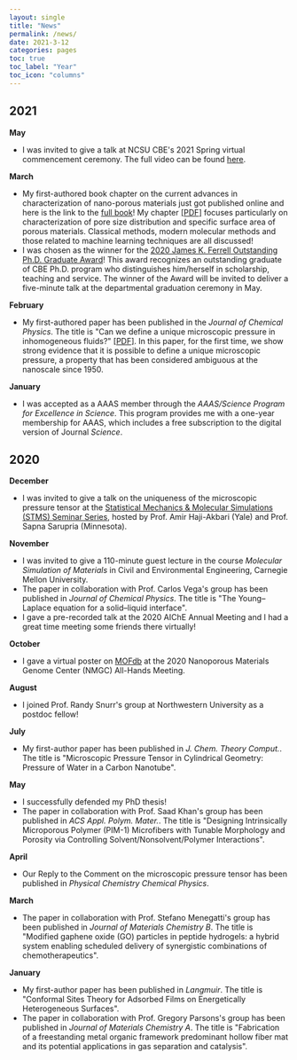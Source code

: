 ```yaml
---
layout: single
title: "News"
permalink: /news/
date: 2021-3-12
categories: pages
toc: true
toc_label: "Year"
toc_icon: "columns"
---
```

## 2021
**May**
- I was invited to give a talk at NCSU CBE's 2021 Spring virtual commencement ceremony. The full video can be found [here](https://www.youtube.com/watch?v=rq8V1pwWdTE).

**March**
- My first-authored book chapter on the current advances in characterization of nano-porous materials just got published online and here is the link to the [full book](https://link.springer.com/book/10.1007/978-3-030-65991-2)! My chapter [[PDF]](http://kaihangshi.github.io/assets/docs/book/PorousMaterials_Chap12_2021.pdf) focuses particularly on characterization of pore size distribution and specific surface area of porous materials. Classical methods, modern molecular methods and those related to machine learning techniques are all discussed! 
- I was chosen as the winner for the [2020 James K. Ferrell Outstanding Ph.D. Graduate Award](https://www.cbe.ncsu.edu/graduate/graduate-student-awards/)! This award recognizes an outstanding graduate of CBE Ph.D. program who distinguishes him/herself in scholarship, teaching and service. The winner of the Award will be invited to deliver a five-minute talk at the departmental graduation ceremony in May.  

**February**
- My first-authored paper has been published in the *Journal of Chemical Physics*. The title is "Can we define a unique microscopic pressure in inhomogeneous fluids?" [[PDF]](http://kaihangshi.github.io/assets/docs/paper/Shi_JCP_2021.pdf). In this paper, for the first time, we show strong evidence that it is possible to define a unique microscopic pressure, a property that has been considered ambiguous at the nanoscale since 1950.

**January**
- I was accepted as a AAAS member through the *AAAS/Science Program for Excellence in Science*. This program provides me with a one-year membership for AAAS, which includes a free subscription to the digital version of Journal *Science*.

## 2020
**December** 
- I was invited to give a talk on the uniqueness of the microscopic pressure tensor at the [Statistical Mechanics & Molecular Simulations (STMS) Seminar Series](https://sites.google.com/view/stms2021/schedule?authuser=0), hosted by Prof. Amir Haji-Akbari (Yale) and Prof. Sapna Sarupria (Minnesota).

**November**
- I was invited to give a 110-minute guest lecture in the course *Molecular Simulation of Materials* in Civil and Environmental Engineering, Carnegie Mellon University.
- The paper in collaboration with Prof. Carlos Vega's group has been published in *Journal of Chemical Physics*. The title is "The Young–Laplace equation for a solid–liquid interface".
- I gave a pre-recorded talk at the 2020 AIChE Annual Meeting and I had a great time meeting some friends there virtually!

**October**
- I gave a virtual poster on [MOFdb](https://mof.tech.northwestern.edu/) at the 2020 Nanoporous Materials Genome Center (NMGC) All-Hands Meeting.  

**August**
- I joined Prof. Randy Snurr's group at Northwestern University as a postdoc fellow!

**July**
- My first-author paper has been published in *J. Chem. Theory Comput.*. The title is "Microscopic Pressure Tensor in Cylindrical Geometry: Pressure of Water in a Carbon Nanotube".

**May**
- I successfully defended my PhD thesis! 
- The paper in collaboration with Prof. Saad Khan's group has been published in *ACS Appl. Polym. Mater.*. The title is "Designing Intrinsically Microporous Polymer (PIM-1) Microfibers with Tunable Morphology and Porosity via Controlling Solvent/Nonsolvent/Polymer Interactions".

**April**
- Our Reply to the Comment on the microscopic pressure tensor has been published in *Physical Chemistry Chemical Physics*. 

**March**
- The paper in collaboration with Prof. Stefano Menegatti's group has been published in *Journal of Materials Chemistry B*. The title is "Modified gaphene oxide (GO) particles in peptide hydrogels: a hybrid system enabling scheduled delivery of synergistic combinations of chemotherapeutics".

**January**
- My first-author paper has been published in *Langmuir*. The title is "Conformal Sites Theory for Adsorbed Films on Energetically Heterogeneous Surfaces".
- The paper in collaboration with Prof. Gregory Parsons's group has been published in *Journal of Materials Chemistry A*. The title is "Fabrication of a freestanding metal organic framework predominant hollow fiber mat and its potential applications in gas separation and catalysis".


